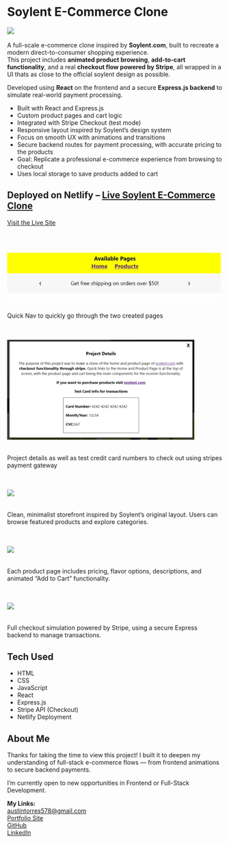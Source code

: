 <h1>Soylent E-Commerce Clone</h1>

<!-- Banner Image Placeholder -->
<!-- Replace with an image like /public/readMeBanner.png -->
<img src="public/readMeBanner.png" />

A full-scale e-commerce clone inspired by **Soylent.com**, built to recreate a modern direct-to-consumer shopping experience.  
This project includes **animated product browsing**, **add-to-cart functionality**, and a real **checkout flow powered by Stripe**, all wrapped in a UI thats as close to the official soylent design as possible.

Developed using **React** on the frontend and a secure **Express.js backend** to simulate real-world payment processing.

<ul>
  <li>Built with React and Express.js</li>
  <li>Custom product pages and cart logic</li>
  <li>Integrated with Stripe Checkout (test mode)</li>
  <li>Responsive layout inspired by Soylent’s design system</li>
  <li>Focus on smooth UX with animations and transitions</li>
  <li>Secure backend routes for payment processing, with accurate pricing to the products</li>
  <li>Goal: Replicate a professional e-commerce experience from browsing to checkout</li>
  <li>Uses local storage to save products added to cart</li>
</ul>

<h2>Deployed on Netlify – <a href="https://symphonious-frangipane-463737.netlify.app/">Live Soylent E-Commerce Clone</a></h2>

<a href="https://symphonious-frangipane-463737.netlify.app/">Visit the Live Site</a>

<br><br />

<!-- ========== UI Showcase Section (Add Images Later) ========== -->

<!-- Quick Nav -->
<img src="public/soylent-quick-nav.png" width="500" height="auto" />
<br><br />
<p>Quick Nav to quickly go through the two created pages</p>
<br><br />

<!-- Test Credit Card and project details -->
<img src="public/soylent-test-card.jpeg" width="437.99" height="233.66" />
<br><br />
<p>Project details as well as test credit card numbers to check out using stripes payment gateway</p>
<br><br />

<!-- Homepage Screenshot -->
<img src="public/homepage.png" />
<br><br />
<p>Clean, minimalist storefront inspired by Soylent’s original layout. Users can browse featured products and explore categories.</p>
<br><br />

<!-- Product Page Screenshot -->
<img src="public/product-page.png" />
<br><br />
<p>Each product page includes pricing, flavor options, descriptions, and animated “Add to Cart” functionality.</p>
<br><br />

<!-- Cart & Checkout Screenshot -->
<img src="public/checkout.png" />
<br><br />
<p>Full checkout simulation powered by Stripe, using a secure Express backend to manage transactions.</p>

<!-- ========== TECH SECTION ========== -->
<h2>Tech Used</h2>
<ul>
  <li>HTML</li>
  <li>CSS</li>
  <li>JavaScript</li>
  <li>React</li>
  <li>Express.js</li>
  <li>Stripe API (Checkout)</li>
  <li>Netlify Deployment</li>
</ul>

<!-- ========== ABOUT ME ========== -->
<h2>About Me</h2>
<p>Thanks for taking the time to view this project! I built it to deepen my understanding of full-stack e-commerce flows — from frontend animations to secure backend payments.</p>
<p>I’m currently open to new opportunities in Frontend or Full-Stack Development.</p>

<strong>My Links:</strong><br />
<a href="mailto:austintorres578@gmail.com">austintorres578@gmail.com</a><br />
<a href="https://austintorres578.github.io/Web-dev-portfolio/">Portfolio Site</a><br />
<a href="https://github.com/austintorres578">GitHub</a><br />
<a href="https://www.linkedin.com/in/austin-torres-55696420a/">LinkedIn</a>
